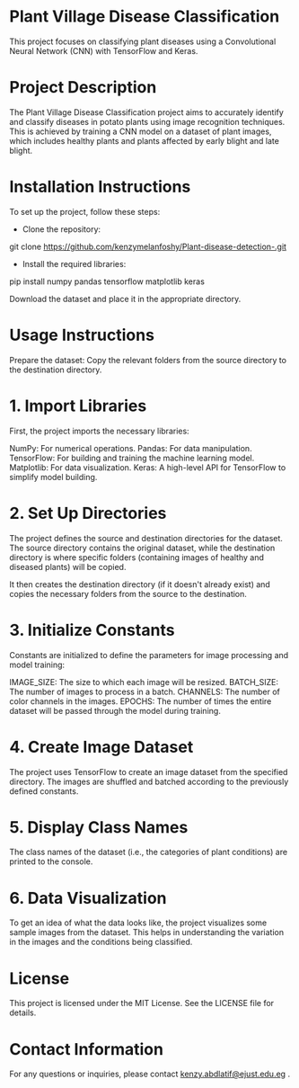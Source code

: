 # Plant Village Disease Classification
This project focuses on classifying plant diseases using a Convolutional Neural Network (CNN) with TensorFlow and Keras.

# Project Description
The Plant Village Disease Classification project aims to accurately identify and classify diseases in potato plants using image recognition techniques. This is achieved by training a CNN model on a dataset of plant images, which includes healthy plants and plants affected by early blight and late blight.

# Installation Instructions
To set up the project, follow these steps:

- Clone the repository:

git clone https://github.com/kenzymelanfoshy/Plant-disease-detection-.git

- Install the required libraries:

pip install numpy pandas tensorflow matplotlib keras

Download the dataset and place it in the appropriate directory.

# Usage Instructions
Prepare the dataset: Copy the relevant folders from the source directory to the destination directory.


# 1. Import Libraries
First, the project imports the necessary libraries:

NumPy: For numerical operations.
Pandas: For data manipulation.
TensorFlow: For building and training the machine learning model.
Matplotlib: For data visualization.
Keras: A high-level API for TensorFlow to simplify model building.

# 2. Set Up Directories
The project defines the source and destination directories for the dataset. The source directory contains the original dataset, while the destination directory is where specific folders (containing images of healthy and diseased plants) will be copied.


It then creates the destination directory (if it doesn't already exist) and copies the necessary folders from the source to the destination.

# 3. Initialize Constants
Constants are initialized to define the parameters for image processing and model training:

IMAGE_SIZE: The size to which each image will be resized.
BATCH_SIZE: The number of images to process in a batch.
CHANNELS: The number of color channels in the images.
EPOCHS: The number of times the entire dataset will be passed through the model during training.

# 4. Create Image Dataset
The project uses TensorFlow to create an image dataset from the specified directory. The images are shuffled and batched according to the previously defined constants.

# 5. Display Class Names
The class names of the dataset (i.e., the categories of plant conditions) are printed to the console.

# 6. Data Visualization
To get an idea of what the data looks like, the project visualizes some sample images from the dataset. This helps in understanding the variation in the images and the conditions being classified.

# License
This project is licensed under the MIT License. See the LICENSE file for details.

# Contact Information
For any questions or inquiries, please contact kenzy.abdlatif@ejust.edu.eg .
